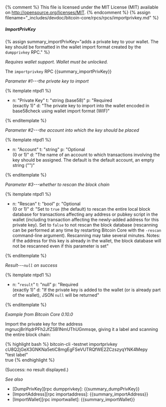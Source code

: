 {% comment %}
This file is licensed under the MIT License (MIT) available on
http://opensource.org/licenses/MIT.
{% endcomment %}
{% assign filename="_includes/devdoc/bitcoin-core/rpcs/rpcs/importprivkey.md" %}

##### ImportPrivKey

{% assign summary_importPrivKey="adds a private key to your wallet. The key should be formatted in the wallet import format created by the `dumpprivkey` RPC." %}

*Requires wallet support.  Wallet must be unlocked.*

The `importprivkey` RPC {{summary_importPrivKey}}

*Parameter #1---the private key to import*

{% itemplate ntpd1 %}
- n: "Private Key"
  t: "string (base58)"
  p: "Required<br>(exactly 1)"
  d: "The private key to import into the wallet encoded in base58check using wallet import format (WIF)"

{% enditemplate %}

*Parameter #2---the account into which the key should be placed*

{% itemplate ntpd1 %}
- n: "Account"
  t: "string"
  p: "Optional<br>(0 or 1)"
  d: "The name of an account to which transactions involving the key should be assigned.  The default is the default account, an empty string (\"\")"

{% enditemplate %}

*Parameter #3---whether to rescan the block chain*

{% itemplate ntpd1 %}
- n: "Rescan"
  t: "bool"
  p: "Optional<br>(0 or 1)"
  d: "Set to `true` (the default) to rescan the entire local block database for transactions affecting any address or pubkey script in the wallet (including transaction affecting the newly-added address for this private key).  Set to `false` to not rescan the block database (rescanning can be performed at any time by restarting Bitcoin Core with the `-rescan` command-line argument).  Rescanning may take several minutes.  Notes: if the address for this key is already in the wallet, the block database will not be rescanned even if this parameter is set"

{% enditemplate %}

*Result---`null` on success*

{% itemplate ntpd1 %}
- n: "`result`"
  t: "null"
  p: "Required<br>(exactly 1)"
  d: "If the private key is added to the wallet (or is already part of the wallet), JSON `null` will be returned"

{% enditemplate %}

*Example from Bitcoin Core 0.10.0*

Import the private key for the address
mgnucj8nYqdrPFh2JfZSB1NmUThUGnmsqe, giving it a label and scanning the
entire block chain:

{% highlight bash %}
bitcoin-cli -testnet importprivkey \
              cU8Q2jGeX3GNKNa5etiC8mgEgFSeVUTRQfWE2ZCzszyqYNK4Mepy \
              "test label" \
              true
{% endhighlight %}

(Success: no result displayed.)

*See also*

* [DumpPrivKey][rpc dumpprivkey]: {{summary_dumpPrivKey}}
* [ImportAddress][rpc importaddress]: {{summary_importAddress}}
* [ImportWallet][rpc importwallet]: {{summary_importWallet}}

